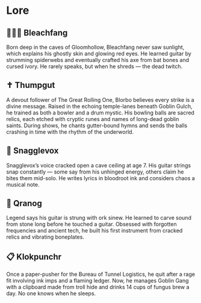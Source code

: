 Lore
====

## 🧛🏻‍♂️ Bleachfang

Born deep in the caves of Gloomhollow, Bleachfang never saw sunlight, which explains his ghostly skin and glowing red eyes. He learned guitar by strumming spiderwebs and eventually crafted his axe from bat bones and cursed ivory. He rarely speaks, but when he shreds — the dead twitch.

## ✝️ Thumpgut

A devout follower of The Great Rolling One, Blorbo believes every strike is a divine message. Raised in the echoing temple-lanes beneath Goblin Gulch, he trained as both a bowler and a drum mystic. His bowling balls are sacred relics, each etched with cryptic runes and names of long-dead goblin saints. During shows, he chants gutter-bound hymns and sends the balls crashing in time with the rhythm of the underworld.

## 🎤 Snagglevox

Snagglevox’s voice cracked open a cave ceiling at age 7. His guitar strings snap constantly — some say from his unhinged energy, others claim he bites them mid-solo. He writes lyrics in bloodroot ink and considers chaos a musical note.

## 🎸 Qranog

Legend says his guitar is strung with ork sinew. He learned to carve sound from stone long before he touched a guitar. Obsessed with forgotten frequencies and ancient tech, he built his first instrument from cracked relics and vibrating boneplates.

## 📋 Klokpunchr

Once a paper-pusher for the Bureau of Tunnel Logistics, he quit after a rage fit involving ink imps and a flaming ledger. Now, he manages Goblin Gang with a clipboard made from troll hide and drinks 14 cups of fungus brew a day. No one knows when he sleeps.
